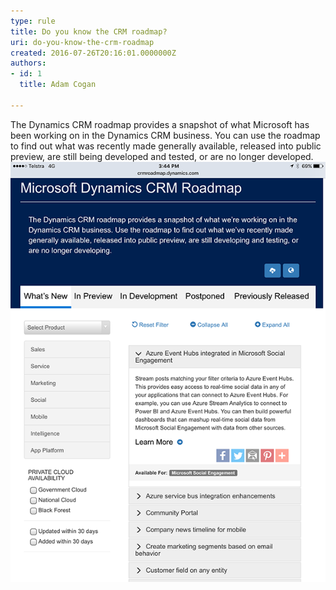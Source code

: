 ```yaml
---
type: rule
title: Do you know the CRM roadmap?
uri: do-you-know-the-crm-roadmap
created: 2016-07-26T20:16:01.0000000Z
authors:
- id: 1
  title: Adam Cogan

---
```


The Dynamics CRM roadmap provides a snapshot of what Microsoft has been working on in the Dynamics CRM business. You can use the roadmap to find out what was recently made generally available, released into public preview, are still being developed and tested, or are no longer developed.
 ![ Find out more at the official [Microsoft Dynamics CRM Roadmap](http://crmroadmap.dynamics.com/).](image1.PNG)
